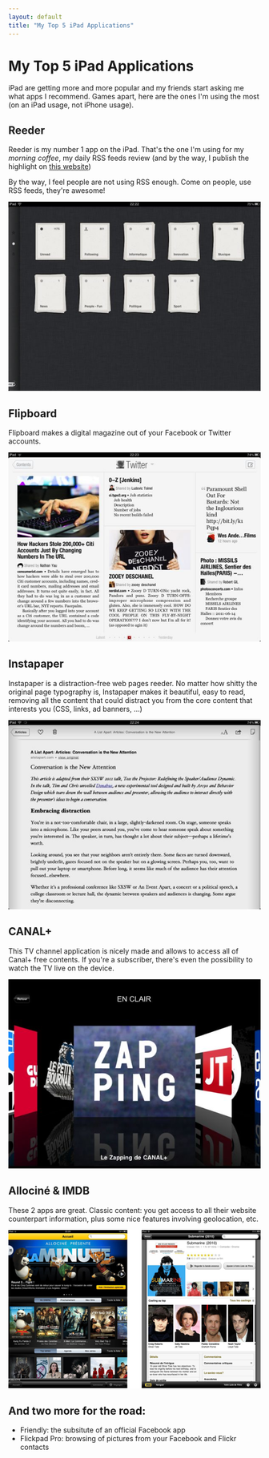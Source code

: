 ```yaml
---
layout: default
title: "My Top 5 iPad Applications"
---
```


# My Top 5 iPad Applications

iPad are getting more and more popular and my friends start asking me what apps I recommend. Games apart, here are the ones I'm using the most (on an iPad usage, not iPhone usage).


## Reeder

Reeder is my number 1 app on the iPad. That's the one I'm using for my *morning coffee*, my daily RSS feeds review (and by the way, I publish the highlight on [this website][morningcoffee])

By the way, I feel people are not using RSS enough. Come on people, use RSS feeds, they're awesome!

![Reeder Screenshot](../assets/img/reeder-screenshot.jpg)


## Flipboard

Flipboard makes a digital magazine out of your Facebook or Twitter accounts.

![Flipboard Screenshot](../assets/img/flipboard-screenshot.jpg)


## Instapaper

Instapaper is a distraction-free web pages reeder. No matter how shitty the original page typography is, Instapaper makes it beautiful, easy to read, removing all the content that could distract you from the core content that interests you (CSS, links, ad banners, ...)

![Instapaper Screenshot](../assets/img/instapaper-screenshot.jpg)


## CANAL+

This TV channel application is nicely made and allows to access all of Canal+ free contents. If you're a subscriber, there's even the possibility to watch the TV live on the device. 

![Canal+ Screenshot](../assets/img/canal_plus_screenshot.jpg)


## Allociné & IMDB

These 2 apps are great. Classic content: you get access to all their website counterpart information, plus some nice features involving geolocation, etc.

![Allociné and IMDB Screenshot](../assets/img/allocine_imdb_screenshot.jpg)


## And two more for the road: 

- Friendly: the subsitute of an official Facebook app
- Flickpad Pro: browsing of pictures from your Facebook and Flickr contacts


[morningcoffee]: http://morningcoffee.deadrooster.org
